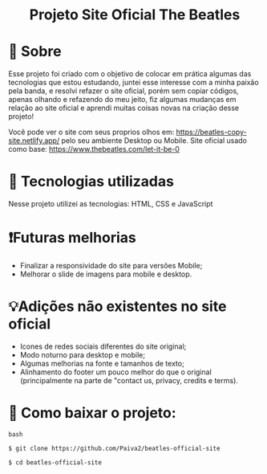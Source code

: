 <h1 align="center"> Projeto Site Oficial The Beatles 

</h1>

# 📍 Sobre

Esse projeto foi criado com o objetivo de colocar em prática algumas das tecnologias que estou estudando, juntei esse interesse com a minha paixão pela banda, e resolvi refazer o site oficial, porém sem copiar códigos, apenas olhando e refazendo do meu jeito, fiz algumas mudanças em relação ao site oficial e aprendi muitas coisas novas na criação desse projeto!

Você pode ver o site com seus proprios olhos em: https://beatles-copy-site.netlify.app/ pelo seu ambiente Desktop ou Mobile.
Site oficial usado como base: https://www.thebeatles.com/let-it-be-0


# 🔧 Tecnologias utilizadas

Nesse projeto utilizei as tecnologias: HTML, CSS e JavaScript


# ❗Futuras melhorias

- Finalizar a responsividade do site para versões Mobile;
- Melhorar o slide de imagens para mobile e desktop.

# 💡Adições não existentes no site oficial

- Icones de redes sociais diferentes do site original;
- Modo noturno para desktop e mobile;
- Algumas melhorias na fonte e tamanhos de texto;
- Alinhamento do footer um pouco melhor do que o original (principalmente na parte de "contact us, privacy, credits e terms).

# 📁 Como baixar o projeto:

```
bash

$ git clone https://github.com/Paiva2/beatles-official-site

$ cd beatles-official-site

```
